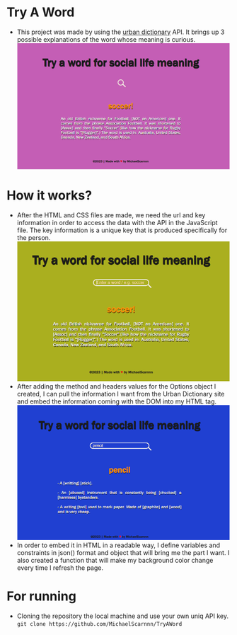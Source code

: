 # Try A Word

- This project was made by using the [urban dictionary](https://rapidapi.com/community/api/urban-dictionary) API. It brings up 3 possible explanations of the word whose meaning is curious.
    ![whilestarting.png](./screenshots/whilestarting.png)

# How it works?

- After the HTML and CSS files are made, we need the url and key information in order to access the data with the API in the JavaScript file. The key information is a unique key that is produced specifically for the person.
    ![searchbox.png](./screenshots/searchbox.png)
- After adding the method and headers values​ for the Options object I created, I can pull the information I want from the Urban Dictionary site and embed the information coming with the DOM into my HTML tag.
    ![searching-answers.png](./screenshots/searching-answers.png)
- In order to embed it in HTML in a readable way, I define variables and constraints in json() format and object that will bring me the part I want. I also created a function that will make my background color change every time I refresh the page.

# For running
- Cloning the repository the local machine and use your own uniq API key.
`git clone https://github.com/MichaelScarnnn/TryAWord`
